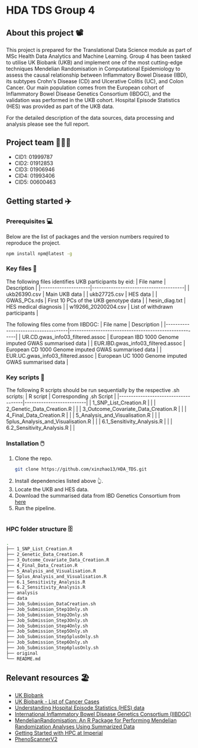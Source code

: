 # HDA TDS Group 4
## About this project 📽️

This project is prepared for the Translational Data Science module as part of MSc Health Data Analytics and Machine Learning. Group 4 has been tasked to utilise UK Biobank (UKB) and implement one of the most cutting-edge techniques Mendelian Randomisation in Computational Epidemiology to assess the causal relationship between Inflammatory Bowel Disease (IBD), its subtypes Crohn's Disease (CD) and Ulcerative Colitis (UC), and Colon Cancer. Our main population comes from the European cohort of Inflammatory Bowel Disease Genetics Consortium (IBDGC), and the validation was performed in the UKB cohort. Hospital Episode Statistics (HES) was provided as part of the UKB data.

For the detailed description of the data sources, data processing and analysis please see the full report.

## Project team 🧑‍🤝‍🧑

* CID1: 01999787
* CID2: 01912853
* CID3: 01906946
* CID4: 01993406
* CID5: 00600463

## Getting started ✈️

### Prerequisites 💻

Below are the list of packages and the version numbers required to reproduce the project.

  ```sh
  npm install npm@latest -g
  ```
### Key files 📂

The following files identifies UKB participants by eid:
| File name           | Description                           |
|---------------------|---------------------------------------|
| ukb26390.csv        | Main UKB data                         |
| ukb27725.csv        | HES data                              |
| GWAS_PCs.rds        | First 10 PCs of the UKB genotype data |
| hesin_diag.txt      | HES medical diagnosis                 |
| w19266_20200204.csv | List of withdrawn participants        |

The following files come from IIBDGC:
| File name                          | Description                                           |
|------------------------------------|-------------------------------------------------------|
| UR.CD.gwas_info03_filtered.assoc   | European IBD 1000 Genome imputed GWAS summarised data |
| EUR.IBD.gwas_info03_filtered.assoc | European CD 1000 Genome imputed GWAS summarised data  |
| EUR.UC.gwas_info03_filtered.assoc  | European UC 1000 Genome imputed GWAS summarised data  |


### Key scripts 📜

The following R scripts should be run sequentially by the respective .sh scripts:
| R script                            | Corresponding .sh Script |
|-------------------------------------|--------------------------|
| 1_SNP_List_Creation.R               |                          |
| 2_Genetic_Data_Creation.R           |                          |
| 3_Outcome_Covariate_Data_Creation.R |                          |
| 4_Final_Data_Creation.R             |                          |
| 5_Analysis_and_Visualisation.R      |                          |
| 5plus_Analysis_and_Visualisation.R  |                          |
| 6.1_Sensitivity_Analysis.R          |                          |
| 6.2_Sensitivity_Analysis.R          |                          |

### Installation 🖱️

1. Clone the repo.
   ```sh
   git clone https://github.com/xinzhao13/HDA_TDS.git
   ```
2. Install dependencies listed above 👆.
3. Locate the UKB and HES data.
4. Download the summarised data from IBD Genetics Consortium from [here](https://www.ibdgenetics.org/downloads.html)
5. Run the pipeline.
    ```sh
    ````


### HPC folder structure 🗄️
```bash
.
├── 1_SNP_List_Creation.R
├── 2_Genetic_Data_Creation.R
├── 3_Outcome_Covariate_Data_Creation.R
├── 4_Final_Data_Creation.R
├── 5_Analysis_and_Visualisation.R
├── 5plus_Analysis_and_Visualisation.R
├── 6.1_Sensitivity_Analysis.R
├── 6.2_Sensitivity_Analysis.R
├── analysis
├── data
├── Job_Submission_DataCreation.sh
├── Job_Submission_Step1Only.sh
├── Job_Submission_Step2Only.sh
├── Job_Submission_Step3Only.sh
├── Job_Submission_Step4Only.sh
├── Job_Submission_Step5Only.sh
├── Job_Submission_Step5plusOnly.sh
├── Job_Submission_Step6Only.sh
├── Job_Submission_Step6plusOnly.sh
├── original
└── README.md
```

## Relevant resources 🏖️

* [UK Biobank](https://www.ukbiobank.ac.uk/)
* [UK Biobank - List of Cancer Cases](https://biobank.ndph.ox.ac.uk/showcase/field.cgi?id=40006)
* [Understanding Hospital Episode Statistics (HES) data](https://biobank.ndph.ox.ac.uk/showcase/showcase/docs/HospitalEpisodeStatistics.pdf)
* [International Inflammatory Bowel Disease Genetics Consortium (IIBDGC)](https://www.ibdgenetics.org/)
* [MendelianRandomisation: An R Package for Performing Mendelian Randomization Analyses Using Summarized Data](https://cran.r-project.org/web/packages/MendelianRandomization/vignettes/Vignette_MR.pdf)
* [Getting Started with HPC at Imperial](https://www.imperial.ac.uk/admin-services/ict/self-service/research-support/rcs/support/getting-started/)
* [PhenoScannerV2](http://www.phenoscanner.medschl.cam.ac.uk/)